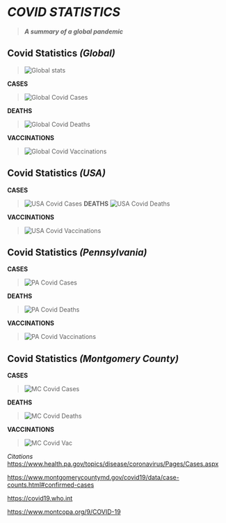 # *COVID STATISTICS*
> _**A summary of a global pandemic**_ 

## Covid Statistics *(Global)*
 > ![Global stats](https://user-images.githubusercontent.com/90335923/134389130-b7ca4ee6-4f81-4c3c-877b-5120db9d9a91.jpeg)

 **CASES**
 > ![Global Covid Cases](https://user-images.githubusercontent.com/90335923/134389040-b41f67c3-c983-4c81-ace1-054b11c86965.jpeg)

 
 **DEATHS**
 >![Global Covid Deaths](https://user-images.githubusercontent.com/90335923/134399305-09ab0067-7b46-4376-8244-da99e9346a34.jpeg)
 
 **VACCINATIONS**
 >![Global Covid Vaccinations](https://content.fortune.com/wp-content/uploads/2021/06/vaccine_map_063021-01.png)
## Covid Statistics *(USA)*
  **CASES**
>![USA Covid Cases](https://user-images.githubusercontent.com/90335923/134399671-e5c8f86b-db10-4acb-b101-502c26fe7049.jpeg)
 **DEATHS**
>![USA Covid Deaths](https://user-images.githubusercontent.com/90335923/134399734-6384b086-5e78-444c-985d-183275f96081.jpeg)

  **VACCINATIONS**
 >![USA Covid Vaccinations](https://content.fortune.com/wp-content/uploads/2021/07/vaccine_map_070221-02.png?w=810)

## Covid Statistics *(Pennsylvania)*
   **CASES**
  > ![PA Covid Cases](https://user-images.githubusercontent.com/90335923/134387873-5da680a0-4e6f-40f7-8e9c-c6ac15b6a2f0.jpeg)


 **DEATHS**
 >![PA Covid Deaths](https://user-images.githubusercontent.com/90335923/134388309-aeb63f7f-be92-4310-ba2e-977ef239bc0f.jpeg)

 **VACCINATIONS**
 >![PA Covid Vaccinations](https://user-images.githubusercontent.com/90335923/134388080-36d10dcf-c8de-4cb2-9043-647fc8b72144.jpeg)


## Covid Statistics *(Montgomery County)*
  **CASES**
  >![MC Covid Cases](https://www.woodlandsonline.com/images/newsimage/71000/1.jpg)

 **DEATHS**
 >![MC Covid Deaths](https://user-images.githubusercontent.com/90335923/134387403-7890f201-a5c3-458d-9db0-617dffb56fde.jpeg)

**VACCINATIONS**
 >![MC Covid Vac](https://www.montcopa.org/ImageRepository/Document?documentId=32687)

*Citations*
https://www.health.pa.gov/topics/disease/coronavirus/Pages/Cases.aspx 
>
https://www.montgomerycountymd.gov/covid19/data/case-counts.html#confirmed-cases
>
https://covid19.who.int
>
https://www.montcopa.org/9/COVID-19
